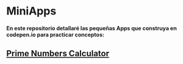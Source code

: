 # MiniApps

#### En este repositorio detallaré las pequeñas Apps que construya en codepen.io para practicar conceptos:

 
## [Prime Numbers Calculator](https://codepen.io/pbretones/pen/PoWRMqo)
